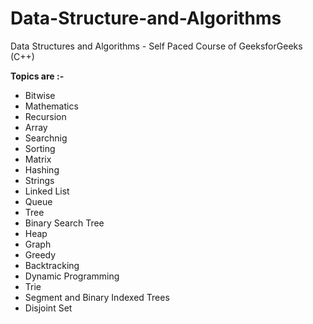 # Data-Structure-and-Algorithms
Data Structures and Algorithms - Self Paced Course of GeeksforGeeks (C++)

**Topics are :-**

 - Bitwise
 - Mathematics
 - Recursion
 - Array
 - Searchnig
 - Sorting
 - Matrix
 - Hashing
 - Strings
 - Linked List
 - Queue
 - Tree
 - Binary Search Tree
 - Heap
 - Graph
 - Greedy
 - Backtracking
 - Dynamic Programming
 - Trie
 - Segment and Binary Indexed Trees
 - Disjoint Set
